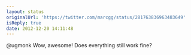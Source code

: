 ```yaml
---
layout: status
originalUrl: 'https://twitter.com/marcgg/status/281763836963483649'
isReply: true
date: 2012-12-20 14:11:48
---
```


@ugmonk Wow, awesome! Does everything still work fine?
